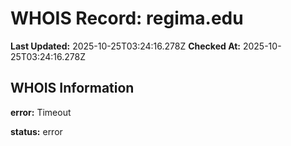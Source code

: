 # WHOIS Record: regima.edu

**Last Updated:** 2025-10-25T03:24:16.278Z
**Checked At:** 2025-10-25T03:24:16.278Z

## WHOIS Information

**error:** Timeout

**status:** error

